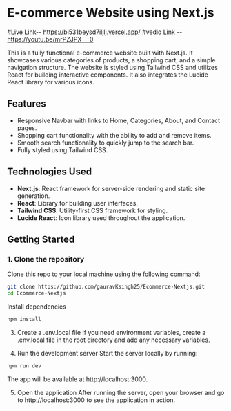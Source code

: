 # E-commerce Website using Next.js

#Live Link-- https://bi531beysd7iljlj.vercel.app/
#vedio Link --https://youtu.be/mrPZJPX___0

This is a fully functional e-commerce website built with Next.js. It showcases various categories of products, a shopping cart, and a simple navigation structure. The website is styled using Tailwind CSS and utilizes React for building interactive components. It also integrates the Lucide React library for various icons.

## Features

- Responsive Navbar with links to Home, Categories, About, and Contact pages.
- Shopping cart functionality with the ability to add and remove items.
- Smooth search functionality to quickly jump to the search bar.
- Fully styled using Tailwind CSS.

## Technologies Used

- **Next.js**: React framework for server-side rendering and static site generation.
- **React**: Library for building user interfaces.
- **Tailwind CSS**: Utility-first CSS framework for styling.
- **Lucide React**: Icon library used throughout the application.

## Getting Started

### 1. Clone the repository

Clone this repo to your local machine using the following command:

```bash
git clone https://github.com/gauravKsingh25/Ecommerce-Nextjs.git
cd Ecommerce-Nextjs
```
Install dependencies

```bash
npm install
```
3. Create a .env.local file
If you need environment variables, create a .env.local file in the root directory and add any necessary variables.

4. Run the development server
Start the server locally by running:

```bash
npm run dev
```
The app will be available at http://localhost:3000.

5. Open the application
After running the server, open your browser and go to http://localhost:3000 to see the application in action.
